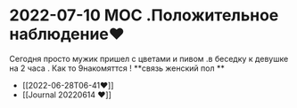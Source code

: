 # 2022-07-10 MOC .Положительное наблюдение♥️
Сегодня просто мужик пришел с цветами и пивом .в беседку к девушке на 2 часа . 
Как то 9накомяттся !
**связь женский пол **

- [[2022-06-28T06-41♥️]]
- [[Journal 20220614 ♥️]]